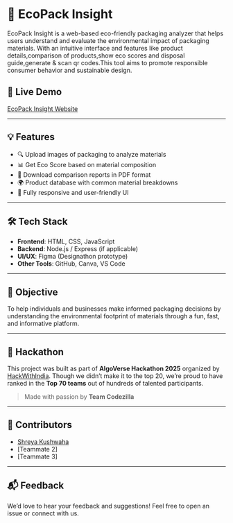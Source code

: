 # 🌿 EcoPack Insight

EcoPack Insight is a web-based eco-friendly packaging analyzer that helps users understand and evaluate the environmental impact of packaging materials. With an intuitive interface and features like product details,comparison of products,show eco scores and disposal guide,generate & scan qr codes.This tool aims to promote responsible consumer behavior and sustainable design.

## 🚀 Live Demo
[EcoPack Insight Website]() <!-- Replace with actual link -->

---

## 💡 Features
- 🔍 Upload images of packaging to analyze materials
- 📊 Get Eco Score based on material composition
- 📄 Download comparison reports in PDF format
- 🌍 Product database with common material breakdowns
- 📱 Fully responsive and user-friendly UI

---

## 🛠️ Tech Stack
- **Frontend**: HTML, CSS, JavaScript
- **Backend**: Node.js / Express (if applicable)
- **UI/UX**: Figma (Designathon prototype)
- **Other Tools**: GitHub, Canva, VS Code

---

## 🎯 Objective
To help individuals and businesses make informed packaging decisions by understanding the environmental footprint of materials through a fun, fast, and informative platform.

---

## 🏁 Hackathon
This project was built as part of **AlgoVerse Hackathon 2025** organized by [HackWithIndia](https://hackwithindia.tech). Though we didn’t make it to the top 20, we’re proud to have ranked in the **Top 70 teams** out of hundreds of talented participants.

> Made with passion by **Team Codezilla**

---

## 🤝 Contributors
- [Shreya Kushwaha](https://github.com/yourusername)
- [Teammate 2]
- [Teammate 3]

---

## 📬 Feedback
We’d love to hear your feedback and suggestions! Feel free to open an issue or connect with us.

